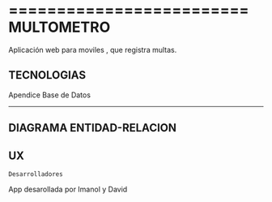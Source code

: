 
=========================
MULTOMETRO
=========================

Aplicación web para moviles , que registra multas.


TECNOLOGIAS
----------------



Apendice Base de Datos
***************************


DIAGRAMA ENTIDAD-RELACION
----------------

    
UX
----------------


    Desarrolladores
App desarollada por Imanol y David
    
    
